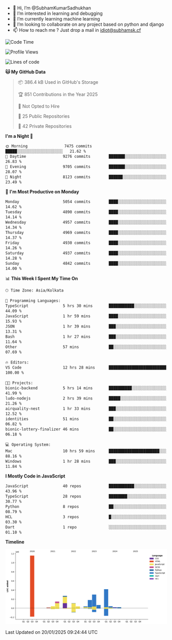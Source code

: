 - 👋 Hi, I’m @SubhamKumarSadhukhan
- 👀 I’m interested in learning and debugging
- 🌱 I’m currently learning machine learning
- 💞️ I’m looking to collaborate on any project based on python and django
- 📫 How to reach me ?
      Just drop a mail in idiot@subhamsk.cf

<!---
SubhamKumarSadhukhan/SubhamKumarSadhukhan is a ✨ special ✨ repository because its `README.md` (this file) appears on your GitHub profile.
You can click the Preview link to take a look at your changes.
--->


<!--START_SECTION:waka-->
![Code Time](http://img.shields.io/badge/Code%20Time-2%2C717%20hrs%2030%20mins-blue)

![Profile Views](http://img.shields.io/badge/Profile%20Views-0-blue)

![Lines of code](https://img.shields.io/badge/From%20Hello%20World%20I%27ve%20Written-2.8%20million%20lines%20of%20code-blue)

**🐱 My GitHub Data** 

> 📦 386.4 kB Used in GitHub's Storage 
 > 
> 🏆 851 Contributions in the Year 2025
 > 
> 🚫 Not Opted to Hire
 > 
> 📜 25 Public Repositories 
 > 
> 🔑 42 Private Repositories 
 > 
**I'm a Night 🦉** 

```text
🌞 Morning                7475 commits        █████░░░░░░░░░░░░░░░░░░░░   21.62 % 
🌆 Daytime                9276 commits        ███████░░░░░░░░░░░░░░░░░░   26.83 % 
🌃 Evening                9705 commits        ███████░░░░░░░░░░░░░░░░░░   28.07 % 
🌙 Night                  8123 commits        ██████░░░░░░░░░░░░░░░░░░░   23.49 % 
```
📅 **I'm Most Productive on Monday** 

```text
Monday                   5054 commits        ████░░░░░░░░░░░░░░░░░░░░░   14.62 % 
Tuesday                  4890 commits        ████░░░░░░░░░░░░░░░░░░░░░   14.14 % 
Wednesday                4957 commits        ████░░░░░░░░░░░░░░░░░░░░░   14.34 % 
Thursday                 4969 commits        ████░░░░░░░░░░░░░░░░░░░░░   14.37 % 
Friday                   4930 commits        ████░░░░░░░░░░░░░░░░░░░░░   14.26 % 
Saturday                 4937 commits        ████░░░░░░░░░░░░░░░░░░░░░   14.28 % 
Sunday                   4842 commits        ████░░░░░░░░░░░░░░░░░░░░░   14.00 % 
```


📊 **This Week I Spent My Time On** 

```text
🕑︎ Time Zone: Asia/Kolkata

💬 Programming Languages: 
TypeScript               5 hrs 30 mins       ███████████░░░░░░░░░░░░░░   44.09 % 
JavaScript               1 hr 59 mins        ████░░░░░░░░░░░░░░░░░░░░░   15.93 % 
JSON                     1 hr 39 mins        ███░░░░░░░░░░░░░░░░░░░░░░   13.31 % 
Bash                     1 hr 27 mins        ███░░░░░░░░░░░░░░░░░░░░░░   11.64 % 
Other                    57 mins             ██░░░░░░░░░░░░░░░░░░░░░░░   07.69 % 

🔥 Editors: 
VS Code                  12 hrs 28 mins      █████████████████████████   100.00 % 

🐱‍💻 Projects: 
bionic-backend           5 hrs 14 mins       ██████████░░░░░░░░░░░░░░░   41.99 % 
ludo-nodejs              2 hrs 39 mins       █████░░░░░░░░░░░░░░░░░░░░   21.26 % 
airquality-nest          1 hr 33 mins        ███░░░░░░░░░░░░░░░░░░░░░░   12.52 % 
identities               51 mins             ██░░░░░░░░░░░░░░░░░░░░░░░   06.82 % 
bionic-lottery-finalizer 46 mins             ██░░░░░░░░░░░░░░░░░░░░░░░   06.18 % 

💻 Operating System: 
Mac                      10 hrs 59 mins      ██████████████████████░░░   88.16 % 
Windows                  1 hr 28 mins        ███░░░░░░░░░░░░░░░░░░░░░░   11.84 % 
```

**I Mostly Code in JavaScript** 

```text
JavaScript               40 repos            ███████████░░░░░░░░░░░░░░   43.96 % 
TypeScript               28 repos            ████████░░░░░░░░░░░░░░░░░   30.77 % 
Python                   8 repos             ██░░░░░░░░░░░░░░░░░░░░░░░   08.79 % 
HCL                      3 repos             █░░░░░░░░░░░░░░░░░░░░░░░░   03.30 % 
Dart                     1 repo              ░░░░░░░░░░░░░░░░░░░░░░░░░   01.10 % 
```



**Timeline**

![Lines of Code chart](https://raw.githubusercontent.com/SubhamKumarSadhukhan/SubhamKumarSadhukhan/main/assets/bar_graph.png)


 Last Updated on 20/01/2025 09:24:44 UTC
<!--END_SECTION:waka-->
